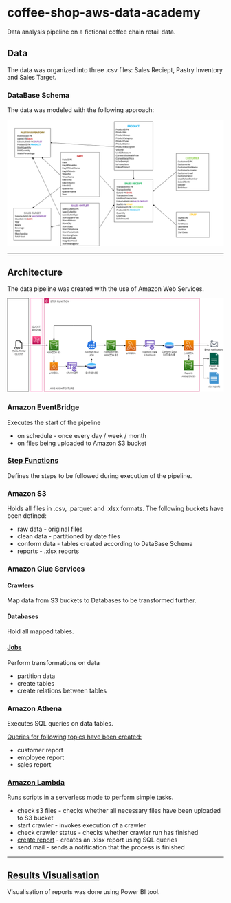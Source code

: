# coffee-shop-aws-data-academy

Data analysis pipeline on a fictional coffee chain retail data.


## Data 

The data was organized into three .csv files: Sales Reciept, Pastry Inventory and Sales Target.

### DataBase Schema

The data was modeled with the following approach:

![data-model](./docs-files/data-model.png)

***
## Architecture
The data pipeline was created with the use of Amazon Web Services. 

![aws-architecture](./docs-files/final-diagram.png)


### Amazon EventBridge 
Executes the start of the pipeline
* on schedule - once every day / week / month
* on files being uploaded to Amazon S3 bucket
### [Step Functions](./step_functions/states.asl.json)
Defines the steps to be followed during execution of the pipeline.

### Amazon S3
Holds all files in .csv, .parquet and .xlsx formats. The following buckets have been defined:
* raw data - original files
* clean data - partitioned by date files
* conform data - tables created according to DataBase Schema
* reports - .xlsx reports

### Amazon Glue Services
#### Crawlers
Map data from S3 buckets to Databases to be transformed further.
#### Databases
Hold all mapped tables.
#### [Jobs](./glue_jobs/)
Perform transformations on data
* partition data
* create tables
* create relations between tables

### Amazon Athena
Executes SQL queries on data tables. 

[Queries for following topics have been created:](./sql_queries/)
* customer report
* employee report
* sales report

### [Amazon Lambda](./lambda_functions/)
Runs scripts in a serverless mode to perform simple tasks.
* check s3 files - checks whether all necessary files have been uploaded to S3 bucket
* start crawler - invokes execution of a crawler
* check crawler status - checks whether crawler run has finished
* [create report](./lambda_functions/reports/) - creates an .xlsx report using SQL queries
* send mail - sends a notification that the process is finished

***
## [Results Visualisation](./lambda_functions/reports/)
Visualisation of reports was done using Power BI tool.
